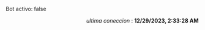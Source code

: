<p>Bot activo: false</p>
<p align="right"><i>ultima coneccion</i> : <b>12/29/2023, 2:33:28 AM</b></p>

